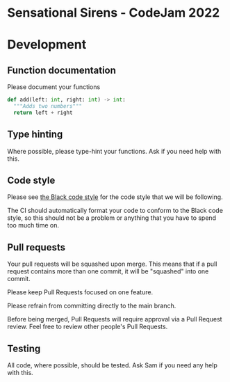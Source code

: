 # Sensational Sirens - CodeJam 2022

# Development
## Function documentation
Please document your functions
```python
def add(left: int, right: int) -> int:
  """Adds two numbers"""
  return left + right
```
## Type hinting
Where possible, please type-hint your functions. Ask if you need help with this.

## Code style
Please see [the Black code style](https://black.readthedocs.io/en/stable/the_black_code_style/current_style.html) for the code style that we will be following.

The CI should automatically format your code to conform to the Black code style, so this should not be a problem or anything that you have to spend too much time on.

## Pull requests
Your pull requests will be squashed upon merge. This means that if a pull request contains more than one commit, it will be "squashed" into one commit.

Please keep Pull Requests focused on one feature.

Please refrain from committing directly to the main branch.

Before being merged, Pull Requests will require approval via a Pull Request review. Feel free to review other people's Pull Requests.

## Testing
All code, where possible, should be tested. Ask Sam if you need any help with this.
